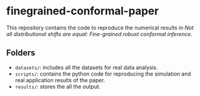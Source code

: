 # finegrained-conformal-paper
This repository contains the code to reproduce the numerical results in 
*Not all distributional shifts are equal: Fine-grained robust conformal inference*.


## Folders
- `datasets/`: includes all the datasets for real data analysis.
- `scripts/`: contains the python code for reproducing the simulation and real application results of the paper.
- `results/`: stores the all the output.

